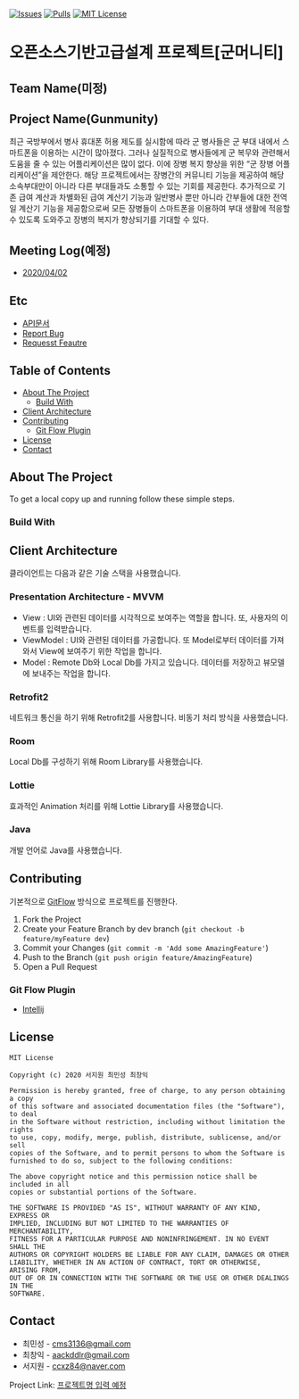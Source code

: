 [![Issues][issues-shield]][issues-url]
[![Pulls][pulls-shield]][pulls-url]
[![MIT License][license-shield]][license-url]

# 오픈소스기반고급설계 프로젝트[군머니티]


## Team Name(미정)

## Project Name(Gunmunity)
최근 국방부에서 병사 휴대폰 허용 제도를 실시함에 따라 군 병사들은 군 부대 내에서 스마트폰을 이용하는 시간이 많아졌다.
그러나 실질적으로 병사들에게 군 복무와 관련해서 도움을 줄 수 있는 어플리케이션은 많이 없다. 이에 장병 복지 향상을 위한  “군 장병 어플리케이션”을 제안한다.
해당 프로젝트에서는 장병간의 커뮤니티 기능을 제공하여 해당 소속부대만이 아니라 다른 부대들과도 소통할 수 있는 기회를 제공한다.
추가적으로 기존 급여 계산과 차별화된 급여 계산기 기능과 일반병사 뿐만 아니라 간부들에 대한 전역일 계산기 기능을 제공함으로써
모든 장병들이 스마트폰을 이용하여 부대 생활에 적응할 수 있도록 도와주고 장병의 복지가 향상되기를 기대할 수 있다.

## Meeting Log(예정)

- [2020/04/02](https://docs.google.com/document/d/1Moi6urQKCPAq2nINftOKGP1mnsTuGXnn7usDXQ9kegM/edit)

## Etc

- [API문서]()
- [Report Bug](https://github.com/chlalstjd430/open-source-project/issues/new?template=bug_report.md)
- [Requesst Feautre](https://github.com/chlalstjd430/open-source-project/issues/new?template=future_request.md)


<!-- TABLE OF CONTENTS -->
## Table of Contents

* [About The Project](#about-the-project)
    * [Build With](#build-with)
* [Client Architecture](#client-architecture)
* [Contributing](#contributing)
    * [Git Flow Plugin](#git-flow-plugin)
* [License](#license)
* [Contact](#contact)

## About The Project

To get a local copy up and running follow these simple steps.

### Build With

## Client Architecture

클라이언트는 다음과 같은 기술 스택을 사용했습니다.

### Presentation Architecture - MVVM

- View : UI와 관련된 데이터를 시각적으로 보여주는 역할을 합니다. 또, 사용자의 이벤트를 입력받습니다.
- ViewModel : UI와 관련된 데이터를 가공합니다. 또 Model로부터 데이터를 가져와서 View에 보여주기 위한 작업을 합니다.
- Model : Remote Db와 Local Db를 가지고 있습니다. 데이터를 저장하고 뷰모델에 보내주는 작업을 합니다.

### Retrofit2

네트워크 통신을 하기 위해 Retrofit2를 사용합니다. 비동기 처리 방식을 사용했습니다.

### Room

Local Db를 구성하기 위해 Room Library를 사용했습니다.

### Lottie

효과적인 Animation 처리를 위해 Lottie Library를 사용했습니다.

### Java

개발 언어로 Java를 사용했습니다.

<!-- CONTRIBUTING -->
## Contributing

기본적으로 [GitFlow](https://danielkummer.github.io/git-flow-cheatsheet/index.ko_KR.html) 방식으로 프로젝트를 진행한다.

1. Fork the Project
2. Create your Feature Branch by dev branch (`git checkout -b feature/myFeature dev`)
3. Commit your Changes (`git commit -m 'Add some AmazingFeature'`)
4. Push to the Branch (`git push origin feature/AmazingFeature`)
5. Open a Pull Request

### Git Flow Plugin
- [Intellij](https://plugins.jetbrains.com/plugin/7315-git-flow-integration)


<!-- LICENSE -->
## License

```
MIT License

Copyright (c) 2020 서지원 최민성 최창익

Permission is hereby granted, free of charge, to any person obtaining a copy
of this software and associated documentation files (the "Software"), to deal
in the Software without restriction, including without limitation the rights
to use, copy, modify, merge, publish, distribute, sublicense, and/or sell
copies of the Software, and to permit persons to whom the Software is
furnished to do so, subject to the following conditions:

The above copyright notice and this permission notice shall be included in all
copies or substantial portions of the Software.

THE SOFTWARE IS PROVIDED "AS IS", WITHOUT WARRANTY OF ANY KIND, EXPRESS OR
IMPLIED, INCLUDING BUT NOT LIMITED TO THE WARRANTIES OF MERCHANTABILITY,
FITNESS FOR A PARTICULAR PURPOSE AND NONINFRINGEMENT. IN NO EVENT SHALL THE
AUTHORS OR COPYRIGHT HOLDERS BE LIABLE FOR ANY CLAIM, DAMAGES OR OTHER
LIABILITY, WHETHER IN AN ACTION OF CONTRACT, TORT OR OTHERWISE, ARISING FROM,
OUT OF OR IN CONNECTION WITH THE SOFTWARE OR THE USE OR OTHER DEALINGS IN THE
SOFTWARE.
```



<!-- CONTACT -->
## Contact

- 최민성 - cms3136@gmail.com
- 최창익 - aackddlr@gmail.com
- 서지원 - ccxz84@naver.com

Project Link: [프로젝트명 입력 예정](https://github.com/chlalstjd430/open-source-project)


<!-- MARKDOWN LINKS & IMAGES -->
<!-- https://www.markdownguide.org/basic-syntax/#reference-style-links -->
[issues-shield]: https://img.shields.io/github/issues/chlalstjd430/open-source-project
[issues-url]: https://github.com/chlalstjd430/open-source-project
[pulls-shield]: https://img.shields.io/github/issues-pr/chlalstjd430/open-source-project
[pulls-url]: https://github.com/chlalstjd430/open-source-project/pulls
[license-shield]: https://img.shields.io/github/license/chlalstjd430/open-source-project
[license-url]: https://github.com/chlalstjd430/open-source-project/blob/master/LICENSE.txt